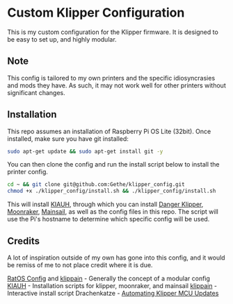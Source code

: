 # Custom Klipper Configuration

This is my custom configuration for the Klipper firmware. It is designed to be
easy to set up, and highly modular.

## Note

This config is tailored to my own printers and the specific idiosyncrasies and
mods they have. As such, it may not work well for other printers without
significant changes.

## Installation

This repo assumes an installation of Raspberry Pi OS Lite (32bit). Once
installed, make sure you have git installed:

``` bash
sudo apt-get update && sudo apt-get install git -y
```
You can then clone the config and run the install script below to install the printer config.

```bash
cd ~ && git clone git@github.com:Gethe/klipper_config.git
chmod +x ./klipper_config/install.sh && ./klipper_config/install.sh
```

This will install [KIAUH], through which you can install [Danger Klipper],
[Moonraker], [Mainsail], as well as the config files in this repo. The script
will use the Pi's hostname to determine which specific config will be used.

## Credits

A lot of inspiration outside of my own has gone into this config, and it would
be remiss of me to not place credit where it is due.

[RatOS Config] and [klippain] - Generally the concept of a modular config
[KIAUH] - Installation scripts for klipper, moonraker, and mainsail
[klippain] - Interactive install script
Drachenkatze - [Automating Klipper MCU Updates](https://docs.vorondesign.com/community/howto/drachenkatze/automating_klipper_mcu_updates.html)

[Danger Klipper]: https://github.com/DangerKlippers/danger-klipper
[Moonraker]: https://github.com/Arksine/moonraker
[Mainsail]: https://github.com/mainsail-crew/mainsail
[klippain]: https://github.com/Frix-x/klippain
[KIAUH]: https://github.com/th33xitus/kiauh
[RatOS Config]: https://github.com/Rat-OS/RatOS-configuration
